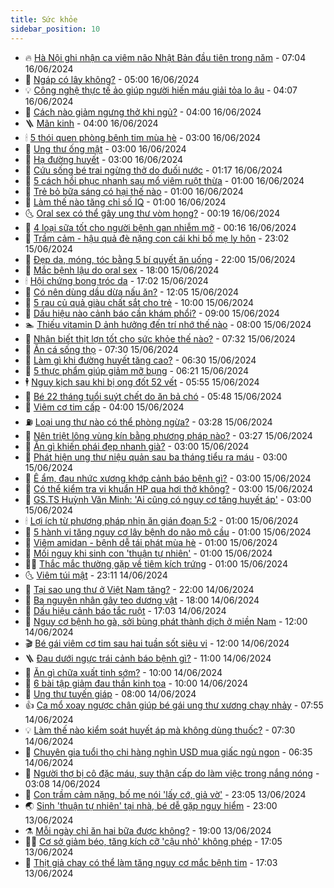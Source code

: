 ```yaml
---
title: Sức khỏe
sidebar_position: 10
---
```


<!-- vnexpress-suc-khoe:START -->
- 🔥 [Hà Nội ghi nhận ca viêm não Nhật Bản đầu tiên trong năm](https://vnexpress.net/ha-noi-ghi-nhan-ca-viem-nao-nhat-ban-dau-tien-trong-nam-4758912.html) - 07:04 16/06/2024
- 🥰 [Ngáp có lây không?](https://vnexpress.net/ngap-co-lay-khong-4758804.html) - 05:00 16/06/2024
- 💡 [Công nghệ thực tế ảo giúp người hiến máu giải tỏa lo âu](https://vnexpress.net/cong-nghe-thuc-te-ao-giup-nguoi-hien-mau-giai-toa-lo-au-4758841.html) - 04:07 16/06/2024
- 🤗 [Cách nào giảm ngưng thở khi ngủ?](https://vnexpress.net/cach-nao-giam-ngung-tho-khi-ngu-4758788.html) - 04:00 16/06/2024
- 🪜 [Mãn kinh](https://vnexpress.net/man-kinh-4758709.html) - 04:00 16/06/2024
- 🕯 [5 thói quen phòng bệnh tim mùa hè](https://vnexpress.net/5-thoi-quen-phong-benh-tim-mua-he-4758795.html) - 03:00 16/06/2024
- 🤭 [Ung thư ống mật](https://vnexpress.net/ung-thu-ong-mat-4758725.html) - 03:00 16/06/2024
- 👀 [Hạ đường huyết](https://vnexpress.net/ha-duong-huyet-4758714.html) - 03:00 16/06/2024
- 🌋 [Cứu sống bé trai ngừng thở do đuối nước](https://vnexpress.net/cuu-song-be-trai-ngung-tho-do-duoi-nuoc-4758679.html) - 01:17 16/06/2024
- 🫶 [5 cách hồi phục nhanh sau mổ viêm ruột thừa](https://vnexpress.net/5-cach-hoi-phuc-nhanh-sau-mo-viem-ruot-thua-4758716.html) - 01:00 16/06/2024
- 🦆 [Trẻ bỏ bữa sáng có hại thế nào](https://vnexpress.net/tre-bo-bua-sang-co-hai-the-nao-4758600.html) - 01:00 16/06/2024
- 🚀 [Làm thế nào tăng chỉ số IQ](https://vnexpress.net/lam-the-nao-tang-chi-so-iq-4758577.html) - 01:00 16/06/2024
- 🌜 [Oral sex có thể gây ung thư vòm họng?](https://vnexpress.net/oral-sex-co-the-gay-ung-thu-vom-hong-4758499.html) - 00:19 16/06/2024
- 🧰 [4 loại sữa tốt cho người bệnh gan nhiễm mỡ](https://vnexpress.net/4-loai-sua-tot-cho-nguoi-benh-gan-nhiem-mo-4758745.html) - 00:16 16/06/2024
- 💫 [Trầm cảm - hậu quả đè nặng con cái khi bố mẹ ly hôn](https://vnexpress.net/tre-tram-cam-nang-khi-cha-me-ly-hon-4758627.html) - 23:02 15/06/2024
- 🌝 [Đẹp da, móng, tóc bằng 5 bí quyết ăn uống](https://vnexpress.net/dep-da-mong-toc-bang-5-bi-quyet-an-uong-4758724.html) - 22:00 15/06/2024
- 🗽 [Mắc bệnh lậu do oral sex](https://vnexpress.net/mac-benh-lau-do-oral-sex-4758683.html) - 18:00 15/06/2024
- 🕯 [Hội chứng bong tróc da](https://vnexpress.net/hoi-chung-bong-troc-da-4758419.html) - 17:02 15/06/2024
- 🦅 [Có nên dùng dầu dừa nấu ăn?](https://vnexpress.net/co-nen-dung-dau-dua-nau-an-4757597.html) - 12:05 15/06/2024
- 🦆 [5 rau củ quả giàu chất sắt cho trẻ](https://vnexpress.net/5-rau-cu-qua-giau-chat-sat-cho-tre-4758612.html) - 10:00 15/06/2024
- 🎊 [Dấu hiệu nào cảnh báo cần khám phổi?](https://vnexpress.net/dau-hieu-nao-canh-bao-can-kham-phoi-4758672.html) - 09:00 15/06/2024
- 🏊 [Thiếu vitamin D ảnh hưởng đến trí nhớ thế nào](https://vnexpress.net/thieu-vitamin-d-anh-huong-den-tri-nho-the-nao-4758647.html) - 08:00 15/06/2024
- 📝 [Nhận biết thịt lợn tốt cho sức khỏe thế nào?](https://vnexpress.net/nhan-biet-thit-lon-tot-cho-suc-khoe-the-nao-4758574.html) - 07:32 15/06/2024
- 💯 [Ăn cá sống thọ](https://vnexpress.net/an-ca-song-tho-4758607.html) - 07:30 15/06/2024
- 🌊 [Làm gì khi đường huyết tăng cao?](https://vnexpress.net/lam-gi-khi-duong-huyet-tang-cao-4758457.html) - 06:30 15/06/2024
- 🚀 [5 thực phẩm giúp giảm mỡ bụng](https://vnexpress.net/5-thuc-pham-giup-giam-mo-bung-4758623.html) - 06:21 15/06/2024
- 🕴 [Nguy kịch sau khi bị ong đốt 52 vết](https://vnexpress.net/nguy-kich-sau-khi-bi-ong-dot-52-vet-4758575.html) - 05:55 15/06/2024
- 🗽 [Bé 22 tháng tuổi suýt chết do ăn bả chó](https://vnexpress.net/be-22-thang-tuoi-suyt-chet-do-an-ba-cho-4758565.html) - 05:48 15/06/2024
- 🎡 [Viêm cơ tim cấp](https://vnexpress.net/viem-co-tim-cap-4752427.html) - 04:00 15/06/2024
- ⛽️ [Loại ung thư nào có thể phòng ngừa?](https://vnexpress.net/loai-ung-thu-nao-co-the-phong-ngua-4758548.html) - 03:28 15/06/2024
- 🦆 [Nên triệt lông vùng kín bằng phương pháp nào?](https://vnexpress.net/nen-triet-long-vung-kin-bang-phuong-phap-nao-4758496.html) - 03:27 15/06/2024
- 🤩 [Ăn gì khiến phái đẹp nhanh già?](https://vnexpress.net/an-gi-khien-phai-dep-nhanh-gia-4758536.html) - 03:00 15/06/2024
- 🦒 [Phát hiện ung thư niệu quản sau ba tháng tiểu ra máu](https://vnexpress.net/phat-hien-ung-thu-nieu-quan-sau-ba-thang-tieu-ra-mau-4758497.html) - 03:00 15/06/2024
- 💫 [Ê ẩm, đau nhức xương khớp cảnh báo bệnh gì?](https://vnexpress.net/e-am-dau-nhuc-xuong-khop-canh-bao-benh-gi-4758494.html) - 03:00 15/06/2024
- 🐘 [Có thể kiểm tra vi khuẩn HP qua hơi thở không?](https://vnexpress.net/co-the-kiem-tra-vi-khuan-hp-qua-hoi-tho-khong-4758462.html) - 03:00 15/06/2024
- 🚀 [GS.TS Huỳnh Văn Minh: &#39;Ai cũng có nguy cơ tăng huyết áp&#39;](https://vnexpress.net/gs-ts-huynh-van-minh-ai-cung-co-nguy-co-tang-huyet-ap-4758178.html) - 03:00 15/06/2024
- 🕯 [Lợi ích từ phương pháp nhịn ăn gián đoạn 5:2](https://vnexpress.net/loi-ich-tu-phuong-phap-nhin-an-gian-doan-5-2-4758204.html) - 01:00 15/06/2024
- 🦏 [5 hành vi tăng nguy cơ lây bệnh do não mô cầu](https://vnexpress.net/5-hanh-vi-tang-nguy-co-lay-benh-do-nao-mo-cau-4758400.html) - 01:00 15/06/2024
- 🦄 [Viêm amidan - bệnh dễ tái phát mùa hè](https://vnexpress.net/viem-amidan-benh-de-tai-phat-mua-he-4758338.html) - 01:00 15/06/2024
- 🦒 [Mối nguy khi sinh con &#39;thuận tự nhiên&#39;](https://vnexpress.net/moi-nguy-khi-sinh-con-thuan-tu-nhien-4758247.html) - 01:00 15/06/2024
- 👨‍🏫 [Thắc mắc thường gặp về tiêm kích trứng](https://vnexpress.net/thac-mac-thuong-gap-ve-tiem-kich-trung-4756834.html) - 01:00 15/06/2024
- 🌜 [Viêm túi mật](https://vnexpress.net/viem-tui-mat-4757303.html) - 23:11 14/06/2024
- 🚀 [Tại sao ung thư ở Việt Nam tăng?](https://vnexpress.net/tai-sao-ung-thu-o-viet-nam-tang-4757334.html) - 22:00 14/06/2024
- 💃 [Ba nguyên nhân gây teo dương vật](https://vnexpress.net/ba-nguyen-nhan-gay-teo-duong-vat-4754611.html) - 18:00 14/06/2024
- 💯 [Dấu hiệu cảnh báo tắc ruột](https://vnexpress.net/dau-hieu-canh-bao-tac-ruot-4757297.html) - 17:03 14/06/2024
- 🤔 [Nguy cơ bệnh ho gà, sởi bùng phát thành dịch ở miền Nam](https://vnexpress.net/nguy-co-benh-ho-ga-soi-bung-phat-thanh-dich-o-mien-nam-4758448.html) - 12:00 14/06/2024
- 🎬 [Bé gái viêm cơ tim sau hai tuần sốt siêu vi](https://vnexpress.net/be-gai-viem-co-tim-sau-hai-tuan-sot-sieu-vi-4758207.html) - 12:00 14/06/2024
- 🪜 [Đau dưới ngực trái cảnh báo bệnh gì?](https://vnexpress.net/dau-duoi-nguc-trai-canh-bao-benh-gi-4757927.html) - 11:00 14/06/2024
- 🦣 [Ăn gì chữa xuất tinh sớm?](https://vnexpress.net/an-gi-chua-xuat-tinh-som-4758317.html) - 10:00 14/06/2024
- 🧐 [6 bài tập giảm đau thần kinh tọa](https://vnexpress.net/6-bai-tap-giam-dau-than-kinh-toa-4758258.html) - 10:00 14/06/2024
- 🤡 [Ung thư tuyến giáp](https://vnexpress.net/ung-thu-tuyen-giap-4758223.html) - 08:00 14/06/2024
- 👍 [Ca mổ xoay ngược chân giúp bé gái ung thư xương chạy nhảy](https://vnexpress.net/ca-mo-xoay-nguoc-chan-giup-be-gai-ung-thu-xuong-chay-nhay-4758356.html) - 07:55 14/06/2024
- 💡 [Làm thế nào kiểm soát huyết áp mà không dùng thuốc?](https://vnexpress.net/lam-the-nao-kiem-soat-huyet-ap-ma-khong-dung-thuoc-4758305.html) - 07:30 14/06/2024
- 💯 [Chuyên gia tuổi thọ chi hàng nghìn USD mua giấc ngủ ngon](https://vnexpress.net/chuyen-gia-tuoi-tho-chi-hang-nghin-usd-mua-giac-ngu-ngon-4758159.html) - 06:35 14/06/2024
- 🧠 [Người thợ bị cô đặc máu, suy thận cấp do làm việc trong nắng nóng](https://vnexpress.net/nguoi-tho-bi-co-dac-mau-suy-than-cap-do-lam-viec-trong-nang-nong-4758101.html) - 03:08 14/06/2024
- 🎡 [Con trầm cảm nặng, bố mẹ nói &#39;lấy cớ, giả vờ&#39;](https://vnexpress.net/con-tram-cam-nang-bo-me-noi-lay-co-gia-vo-4757710.html) - 23:05 13/06/2024
- 🌏 [Sinh &#39;thuận tự nhiên&#39; tại nhà, bé dễ gặp nguy hiểm](https://vnexpress.net/sinh-thuan-tu-nhien-trao-luu-gay-chet-nguoi-4757696.html) - 23:00 13/06/2024
- ⚗️ [Mỗi ngày chỉ ăn hai bữa được không?](https://vnexpress.net/moi-ngay-chi-an-hai-bua-duoc-khong-4757587.html) - 19:00 13/06/2024
- 👨‍🏫 [Cơ sở giảm béo, tăng kích cỡ &#39;cậu nhỏ&#39; không phép](https://vnexpress.net/co-so-giam-beo-tang-kich-co-cau-nho-khong-phep-4758044.html) - 17:05 13/06/2024
- 🤖 [Thịt giả chay có thể làm tăng nguy cơ mắc bệnh tim](https://vnexpress.net/thit-gia-chay-co-the-lam-tang-nguy-co-mac-benh-tim-4757643.html) - 17:03 13/06/2024<!-- vnexpress-suc-khoe:END -->
